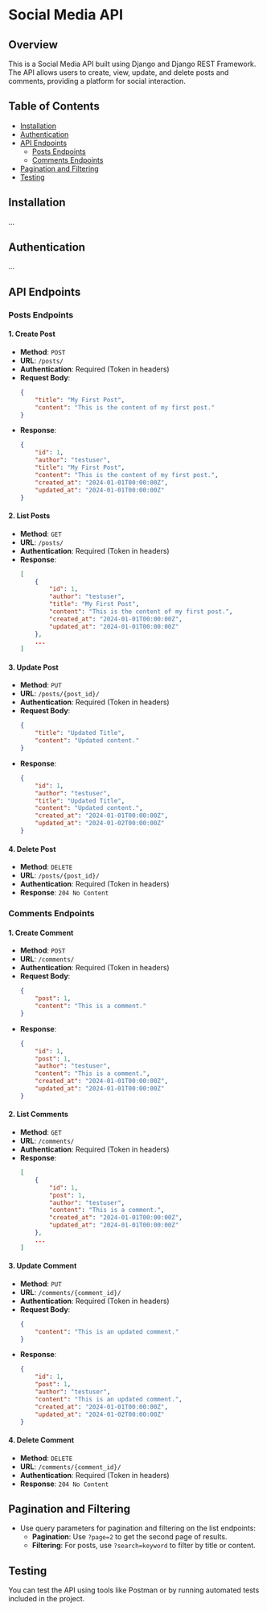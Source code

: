 # Social Media API

## Overview
This is a Social Media API built using Django and Django REST Framework. The API allows users to create, view, update, and delete posts and comments, providing a platform for social interaction.

## Table of Contents
- [Installation](#installation)
- [Authentication](#authentication)
- [API Endpoints](#api-endpoints)
  - [Posts Endpoints](#posts-endpoints)
  - [Comments Endpoints](#comments-endpoints)
- [Pagination and Filtering](#pagination-and-filtering)
- [Testing](#testing)

## Installation
...

## Authentication
...

## API Endpoints

### Posts Endpoints

#### 1. Create Post
- **Method**: `POST`
- **URL**: `/posts/`
- **Authentication**: Required (Token in headers)
- **Request Body**:
    ```json
    {
        "title": "My First Post",
        "content": "This is the content of my first post."
    }
    ```
- **Response**:
    ```json
    {
        "id": 1,
        "author": "testuser",
        "title": "My First Post",
        "content": "This is the content of my first post.",
        "created_at": "2024-01-01T00:00:00Z",
        "updated_at": "2024-01-01T00:00:00Z"
    }
    ```

#### 2. List Posts
- **Method**: `GET`
- **URL**: `/posts/`
- **Authentication**: Required (Token in headers)
- **Response**:
    ```json
    [
        {
            "id": 1,
            "author": "testuser",
            "title": "My First Post",
            "content": "This is the content of my first post.",
            "created_at": "2024-01-01T00:00:00Z",
            "updated_at": "2024-01-01T00:00:00Z"
        },
        ...
    ]
    ```

#### 3. Update Post
- **Method**: `PUT`
- **URL**: `/posts/{post_id}/`
- **Authentication**: Required (Token in headers)
- **Request Body**:
    ```json
    {
        "title": "Updated Title",
        "content": "Updated content."
    }
    ```
- **Response**:
    ```json
    {
        "id": 1,
        "author": "testuser",
        "title": "Updated Title",
        "content": "Updated content.",
        "created_at": "2024-01-01T00:00:00Z",
        "updated_at": "2024-01-02T00:00:00Z"
    }
    ```

#### 4. Delete Post
- **Method**: `DELETE`
- **URL**: `/posts/{post_id}/`
- **Authentication**: Required (Token in headers)
- **Response**: `204 No Content`

### Comments Endpoints

#### 1. Create Comment
- **Method**: `POST`
- **URL**: `/comments/`
- **Authentication**: Required (Token in headers)
- **Request Body**:
    ```json
    {
        "post": 1,
        "content": "This is a comment."
    }
    ```
- **Response**:
    ```json
    {
        "id": 1,
        "post": 1,
        "author": "testuser",
        "content": "This is a comment.",
        "created_at": "2024-01-01T00:00:00Z",
        "updated_at": "2024-01-01T00:00:00Z"
    }
    ```

#### 2. List Comments
- **Method**: `GET`
- **URL**: `/comments/`
- **Authentication**: Required (Token in headers)
- **Response**:
    ```json
    [
        {
            "id": 1,
            "post": 1,
            "author": "testuser",
            "content": "This is a comment.",
            "created_at": "2024-01-01T00:00:00Z",
            "updated_at": "2024-01-01T00:00:00Z"
        },
        ...
    ]
    ```

#### 3. Update Comment
- **Method**: `PUT`
- **URL**: `/comments/{comment_id}/`
- **Authentication**: Required (Token in headers)
- **Request Body**:
    ```json
    {
        "content": "This is an updated comment."
    }
    ```
- **Response**:
    ```json
    {
        "id": 1,
        "post": 1,
        "author": "testuser",
        "content": "This is an updated comment.",
        "created_at": "2024-01-01T00:00:00Z",
        "updated_at": "2024-01-02T00:00:00Z"
    }
    ```

#### 4. Delete Comment
- **Method**: `DELETE`
- **URL**: `/comments/{comment_id}/`
- **Authentication**: Required (Token in headers)
- **Response**: `204 No Content`

## Pagination and Filtering
- Use query parameters for pagination and filtering on the list endpoints:
  - **Pagination**: Use `?page=2` to get the second page of results.
  - **Filtering**: For posts, use `?search=keyword` to filter by title or content.

## Testing
You can test the API using tools like Postman or by running automated tests included in the project.
